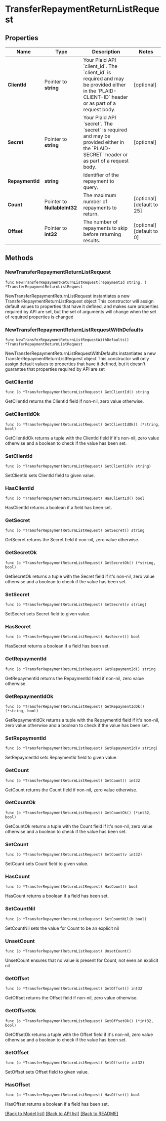 # TransferRepaymentReturnListRequest

## Properties

Name | Type | Description | Notes
------------ | ------------- | ------------- | -------------
**ClientId** | Pointer to **string** | Your Plaid API &#x60;client_id&#x60;. The &#x60;client_id&#x60; is required and may be provided either in the &#x60;PLAID-CLIENT-ID&#x60; header or as part of a request body. | [optional] 
**Secret** | Pointer to **string** | Your Plaid API &#x60;secret&#x60;. The &#x60;secret&#x60; is required and may be provided either in the &#x60;PLAID-SECRET&#x60; header or as part of a request body. | [optional] 
**RepaymentId** | **string** | Identifier of the repayment to query. | 
**Count** | Pointer to **NullableInt32** | The maximum number of repayments to return. | [optional] [default to 25]
**Offset** | Pointer to **int32** | The number of repayments to skip before returning results. | [optional] [default to 0]

## Methods

### NewTransferRepaymentReturnListRequest

`func NewTransferRepaymentReturnListRequest(repaymentId string, ) *TransferRepaymentReturnListRequest`

NewTransferRepaymentReturnListRequest instantiates a new TransferRepaymentReturnListRequest object
This constructor will assign default values to properties that have it defined,
and makes sure properties required by API are set, but the set of arguments
will change when the set of required properties is changed

### NewTransferRepaymentReturnListRequestWithDefaults

`func NewTransferRepaymentReturnListRequestWithDefaults() *TransferRepaymentReturnListRequest`

NewTransferRepaymentReturnListRequestWithDefaults instantiates a new TransferRepaymentReturnListRequest object
This constructor will only assign default values to properties that have it defined,
but it doesn't guarantee that properties required by API are set

### GetClientId

`func (o *TransferRepaymentReturnListRequest) GetClientId() string`

GetClientId returns the ClientId field if non-nil, zero value otherwise.

### GetClientIdOk

`func (o *TransferRepaymentReturnListRequest) GetClientIdOk() (*string, bool)`

GetClientIdOk returns a tuple with the ClientId field if it's non-nil, zero value otherwise
and a boolean to check if the value has been set.

### SetClientId

`func (o *TransferRepaymentReturnListRequest) SetClientId(v string)`

SetClientId sets ClientId field to given value.

### HasClientId

`func (o *TransferRepaymentReturnListRequest) HasClientId() bool`

HasClientId returns a boolean if a field has been set.

### GetSecret

`func (o *TransferRepaymentReturnListRequest) GetSecret() string`

GetSecret returns the Secret field if non-nil, zero value otherwise.

### GetSecretOk

`func (o *TransferRepaymentReturnListRequest) GetSecretOk() (*string, bool)`

GetSecretOk returns a tuple with the Secret field if it's non-nil, zero value otherwise
and a boolean to check if the value has been set.

### SetSecret

`func (o *TransferRepaymentReturnListRequest) SetSecret(v string)`

SetSecret sets Secret field to given value.

### HasSecret

`func (o *TransferRepaymentReturnListRequest) HasSecret() bool`

HasSecret returns a boolean if a field has been set.

### GetRepaymentId

`func (o *TransferRepaymentReturnListRequest) GetRepaymentId() string`

GetRepaymentId returns the RepaymentId field if non-nil, zero value otherwise.

### GetRepaymentIdOk

`func (o *TransferRepaymentReturnListRequest) GetRepaymentIdOk() (*string, bool)`

GetRepaymentIdOk returns a tuple with the RepaymentId field if it's non-nil, zero value otherwise
and a boolean to check if the value has been set.

### SetRepaymentId

`func (o *TransferRepaymentReturnListRequest) SetRepaymentId(v string)`

SetRepaymentId sets RepaymentId field to given value.


### GetCount

`func (o *TransferRepaymentReturnListRequest) GetCount() int32`

GetCount returns the Count field if non-nil, zero value otherwise.

### GetCountOk

`func (o *TransferRepaymentReturnListRequest) GetCountOk() (*int32, bool)`

GetCountOk returns a tuple with the Count field if it's non-nil, zero value otherwise
and a boolean to check if the value has been set.

### SetCount

`func (o *TransferRepaymentReturnListRequest) SetCount(v int32)`

SetCount sets Count field to given value.

### HasCount

`func (o *TransferRepaymentReturnListRequest) HasCount() bool`

HasCount returns a boolean if a field has been set.

### SetCountNil

`func (o *TransferRepaymentReturnListRequest) SetCountNil(b bool)`

 SetCountNil sets the value for Count to be an explicit nil

### UnsetCount
`func (o *TransferRepaymentReturnListRequest) UnsetCount()`

UnsetCount ensures that no value is present for Count, not even an explicit nil
### GetOffset

`func (o *TransferRepaymentReturnListRequest) GetOffset() int32`

GetOffset returns the Offset field if non-nil, zero value otherwise.

### GetOffsetOk

`func (o *TransferRepaymentReturnListRequest) GetOffsetOk() (*int32, bool)`

GetOffsetOk returns a tuple with the Offset field if it's non-nil, zero value otherwise
and a boolean to check if the value has been set.

### SetOffset

`func (o *TransferRepaymentReturnListRequest) SetOffset(v int32)`

SetOffset sets Offset field to given value.

### HasOffset

`func (o *TransferRepaymentReturnListRequest) HasOffset() bool`

HasOffset returns a boolean if a field has been set.


[[Back to Model list]](../README.md#documentation-for-models) [[Back to API list]](../README.md#documentation-for-api-endpoints) [[Back to README]](../README.md)


